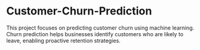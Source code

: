 # Customer-Churn-Prediction
This project focuses on predicting customer churn using machine learning. Churn prediction helps businesses identify customers who are likely to leave, enabling proactive retention strategies.
